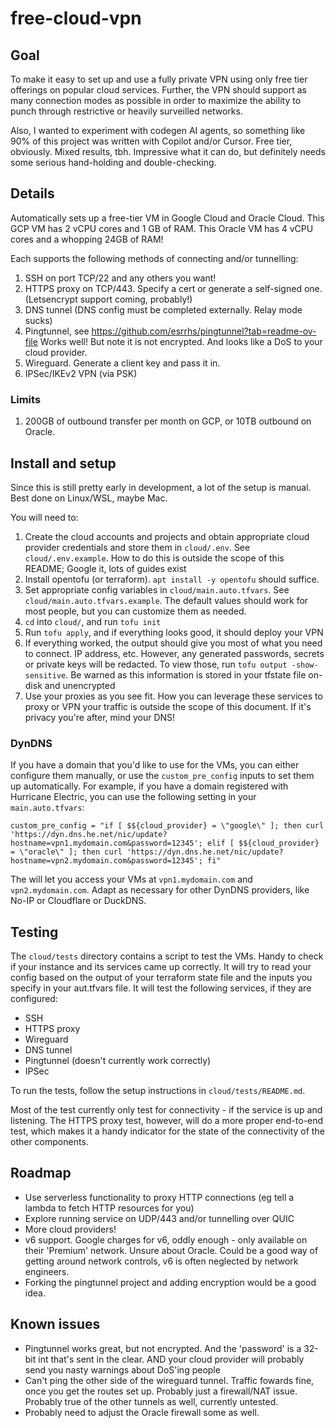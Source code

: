 # free-cloud-vpn

## Goal

To make it easy to set up and use a fully private VPN using only free tier offerings on popular cloud services. Further, the VPN should support as many connection modes as possible in order to maximize the ability to punch through restrictive or heavily surveilled networks.

Also, I wanted to experiment with codegen AI agents, so something like 90% of this project was written with Copilot and/or Cursor. Free tier, obviously. Mixed results, tbh. Impressive what it can do, but definitely needs some serious hand-holding and double-checking.

## Details

Automatically sets up a free-tier VM in Google Cloud and Oracle Cloud. This GCP VM has 2 vCPU cores and 1 GB of RAM. This Oracle VM has 4 vCPU cores and a whopping 24GB of RAM! 

Each supports the following methods of connecting and/or tunnelling:

1. SSH on port TCP/22 and any others you want!
2. HTTPS proxy on TCP/443. Specify a cert or generate a self-signed one. (Letsencrypt support coming, probably!)
3. DNS tunnel (DNS config must be completed externally. Relay mode sucks)
4. Pingtunnel, see https://github.com/esrrhs/pingtunnel?tab=readme-ov-file Works well! But note it is not encrypted. And looks like a DoS to your cloud provider.
5. Wireguard. Generate a client key and pass it in.
6. IPSec/IKEv2 VPN (via PSK)

### Limits

1. 200GB of outbound transfer per month on GCP, or 10TB outbound on Oracle.

## Install and setup

Since this is still pretty early in development, a lot of the setup is manual. Best done on Linux/WSL, maybe Mac.

You will need to:

1. Create the cloud accounts and projects and obtain appropriate cloud provider credentials and store them in `cloud/.env`. See `cloud/.env.example`. How to do this is outside the scope of this README; Google it, lots of guides exist
2. Install opentofu (or terraform). `apt install -y opentofu` should suffice.
3. Set appropriate config variables in `cloud/main.auto.tfvars`. See `cloud/main.auto.tfvars.example`. The default values should work for most people, but you can customize them as needed.
4. `cd` into `cloud/`, and run `tofu init`
5. Run `tofu apply`, and if everything looks good, it should deploy your VPN
6. If everything worked, the output should give you most of what you need to connect. IP address, etc. However, any generated passwords, secrets or private keys will be redacted. To view those, run `tofu output -show-sensitive`. Be warned as this information is stored in your tfstate file on-disk and unencrypted
7. Use your proxies as you see fit. How you can leverage these services to proxy or VPN your traffic is outside the scope of this document. If it's privacy you're after, mind your DNS!

### DynDNS

If you have a domain that you'd like to use for the VMs, you can either configure them manually, or use the `custom_pre_config` inputs to set them up automatically. For example, if you have a domain registered with Hurricane Electric, you can use the following setting in your `main.auto.tfvars`:

```
custom_pre_config = "if [ $${cloud_provider} = \"google\" ]; then curl 'https://dyn.dns.he.net/nic/update?hostname=vpn1.mydomain.com&password=12345'; elif [ $${cloud_provider} = \"oracle\" ]; then curl 'https://dyn.dns.he.net/nic/update?hostname=vpn2.mydomain.com&password=12345'; fi"
```

The will let you access your VMs at `vpn1.mydomain.com` and `vpn2.mydomain.com`. Adapt as necessary for other DynDNS providers, like No-IP or Cloudflare or DuckDNS.

## Testing

The `cloud/tests` directory contains a script to test the VMs. Handy to check if your instance and its services came up correctly. It will try to read your config based on the output of your terraform state file and the inputs you specify in your aut.tfvars file. It will test the following services, if they are configured:

* SSH
* HTTPS proxy
* Wireguard
* DNS tunnel
* Pingtunnel (doesn't currently work correctly)
* IPSec

To run the tests, follow the setup instructions in `cloud/tests/README.md`.

Most of the test currently only test for connectivity - if the service is up and listening. The HTTPS proxy test, however, will do a more proper end-to-end test, which makes it a handy indicator for the state of the connectivity of the other components.

## Roadmap

* Use serverless functionality to proxy HTTP connections (eg tell a lambda to fetch HTTP resources for you)
* Explore running service on UDP/443 and/or tunnelling over QUIC
* More cloud providers!
* v6 support. Google charges for v6, oddly enough - only available on their 'Premium' network. Unsure about Oracle. Could be a good way of getting around network controls, v6 is often neglected by network engineers.
* Forking the pingtunnel project and adding encryption would be a good idea.

## Known issues

* Pingtunnel works great, but not encrypted. And the 'password' is a 32-bit int that's sent in the clear. AND your cloud provider will probably send you nasty warnings about DoS'ing people
* Can't ping the other side of the wireguard tunnel. Traffic fowards fine, once you get the routes set up. Probably just a firewall/NAT issue. Probably true of the other tunnels as well, currently untested.
* Probably need to adjust the Oracle firewall some as well.
